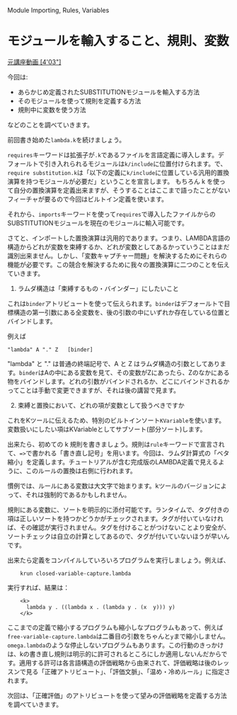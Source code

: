  Module Importing, Rules, Variables
# モジュールを輸入すること、規則、変数

[元講座動画 [4'03"]](http://youtu.be/NDXgYfHG6R4)

今回は:

+ あらかじめ定義されたSUBSTITUTIONモジュールを輸入する方法
+ そのモジュールを使って規則を定義する方法
+ 規則中に変数を使う方法

などのことを調べていきます。

前回書き始めた`lambda.k`を続けましょう。

`requires`キーワードは拡張子が`.k`であるファイルを言語定義に導入します。デフォールトで引き入れられるモジュールは`k/include`に位置付けられます。で、`require substitution.k`は「以下の定義に`k/include`に位置している汎用的置換演算を持つモジュールが必要だ」ということを宣言します。
もちろん k を使って自分の置換演算を定義出来ますが、そうすることはここまで語ったことがないフィーチャが要るので今回はビルトイン定義を使います。

それから、`imports`キーワードを使って`requires`で導入したファイルからのSUBSTITUTIONモジュールを現在のモジュールに輸入可能です。

さてと、インポートした置換演算は汎用的であります。つまり、LAMBDA言語の構造からどれが変数を束縛するか、どれが変数としてあるかっていうことはまだ識別出来ません。しかし、「変数キャプチャー問題」を解決するためにそれらの機能が必要です。この競合を解決するために我々の置換演算に二つのことを伝えていきます。

1. ラムダ構造は「束縛するもの・バインダー」にしたいこと

これは`binder`アトリビュートを使って伝えられます。`binder`はデフォールトで目標構造の第一引数にある全変数を、後の引数の中にいずれか存在している位置とバインドします。

例えば
```
"lambda" A "." Z   [binder]
```

"lambda" と "." は普通の終端記号で、A と Z はラムダ構造の引数としてあります。`binder`はAの中にある変数を見て、その変数がZにあったら、Zのなかにある物をバインドします。どれの引数がバインドされるか、どこにバインドされるかってことは手動で変更できますが、それは後の講習で見ます。

2. 束縛と置換において、どれの項が変数として扱うべきですか

これをKツールに伝えるため、特別のビルトインソート`KVariable`を使います。変数扱いにしたい項はKVariableとしてサブソート(部分ソート)します。

出来たら、初めての k 規則を書きましょう。規則は`rule`キーワードで宣言されて、`=>`で書かれる「書き直し記号」を用います。今回は、ラムダ計算式の「ベタ縮小」を定義します。チュートリアルが含む完成版のLAMBDA定義で見えるように、このルールの置換は右側に行われます。

慣例では、ルールにある変数は大文字で始まります。kツールのバージョンによって、それは強制的であるかもしれません。

規則にある変数に、ソートを明示的に添付可能です。ランタイムで、タグ付きの項は正しいソートを持つかどうかがチェックされます。タグが付いていなければ、その確認が実行されません。タグを付けることがつけないことより安全が、ソートチェックは自立の計算としてあるので、タグが付いていないほうが早いんです。

出来たら定義をコンパイルしていろいろプログラムを実行しましょう。例えば、

```
    krun closed-variable-capture.lambda
```

実行すれば、結果は：

```
    <k>
      lambda y . ((lambda x . (lambda y . (x  y))) y)
    </k> 
```

ここまでの定義で縮小するプログラムも縮小しなプログラムもあって、例えば`free-variable-capture.lambda`は二番目の引数をちゃんと`y`まで縮小しません。`omega.lambda`のような停止しないプログラムもあります。この行動のきっかけは、kの書き直し規則は明示的に許可されるところにしか適用しないんだからです。適用する許可は各言語構造の評価戦略から由来されて、評価戦略は後のレッスンで見る「正確アトリビュート」、「評価文脈」、「温め・冷めルール」に指定されます。

次回は、「正確評価」のアトリビュートを使って望みの評価戦略を定義する方法を調べていきます。
